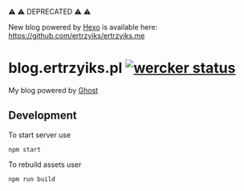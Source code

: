 :warning: :warning: DEPRECATED :warning: :warning: 

New blog powered by [Hexo](https://hexo.io/) is available here: https://github.com/ertrzyiks/ertrzyiks.me

# blog.ertrzyiks.pl [![wercker status](https://app.wercker.com/status/7efbd441d3ef61bba04ee2141273ac62/s/master "wercker status")](https://app.wercker.com/project/bykey/7efbd441d3ef61bba04ee2141273ac62)

My blog powered by [Ghost](https://ghost.org/)

## Development

To start server use 
```
npm start
```

To rebuild assets user
```
npm run build
```
